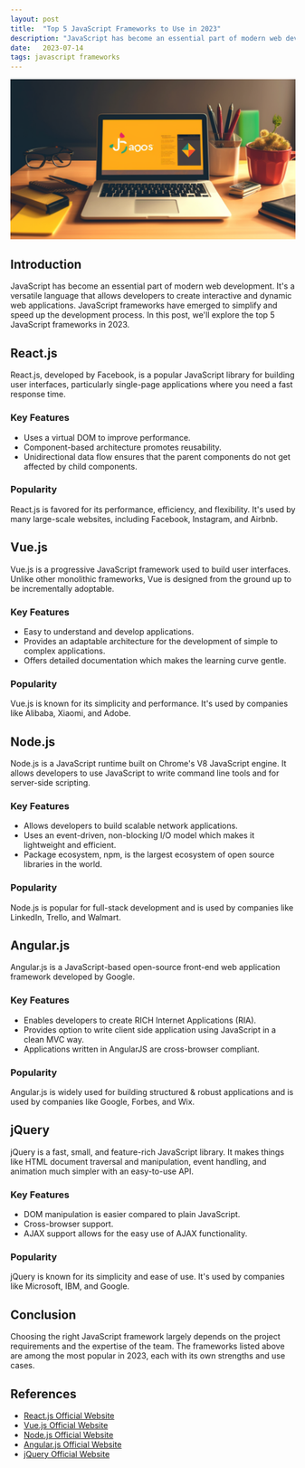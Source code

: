 ```yaml
---
layout: post
title:  "Top 5 JavaScript Frameworks to Use in 2023"
description: "JavaScript has become an essential part of modern web development. It's a versatile language that allows developers to create interactive and dynamic web applications. JavaScript frameworks have emerged to simplify and speed up the development process. In this post, we'll explore the top 5 JavaScript frameworks in 2023."
date:   2023-07-14
tags: javascript frameworks
---
```


![A programer's desktop](/assets/javascript-frameworks.png)

## Introduction
JavaScript has become an essential part of modern web development. It's a versatile language that allows developers to create interactive and dynamic web applications. JavaScript frameworks have emerged to simplify and speed up the development process. In this post, we'll explore the top 5 JavaScript frameworks in 2023.

## React.js
React.js, developed by Facebook, is a popular JavaScript library for building user interfaces, particularly single-page applications where you need a fast response time.

### Key Features
- Uses a virtual DOM to improve performance.
- Component-based architecture promotes reusability.
- Unidirectional data flow ensures that the parent components do not get affected by child components.

### Popularity
React.js is favored for its performance, efficiency, and flexibility. It's used by many large-scale websites, including Facebook, Instagram, and Airbnb.

## Vue.js
Vue.js is a progressive JavaScript framework used to build user interfaces. Unlike other monolithic frameworks, Vue is designed from the ground up to be incrementally adoptable.

### Key Features
- Easy to understand and develop applications.
- Provides an adaptable architecture for the development of simple to complex applications.
- Offers detailed documentation which makes the learning curve gentle.

### Popularity
Vue.js is known for its simplicity and performance. It's used by companies like Alibaba, Xiaomi, and Adobe.

## Node.js
Node.js is a JavaScript runtime built on Chrome's V8 JavaScript engine. It allows developers to use JavaScript to write command line tools and for server-side scripting.

### Key Features
- Allows developers to build scalable network applications.
- Uses an event-driven, non-blocking I/O model which makes it lightweight and efficient.
- Package ecosystem, npm, is the largest ecosystem of open source libraries in the world.

### Popularity
Node.js is popular for full-stack development and is used by companies like LinkedIn, Trello, and Walmart.

## Angular.js
Angular.js is a JavaScript-based open-source front-end web application framework developed by Google.

### Key Features
- Enables developers to create RICH Internet Applications (RIA).
- Provides option to write client side application using JavaScript in a clean MVC way.
- Applications written in AngularJS are cross-browser compliant.

### Popularity
Angular.js is widely used for building structured & robust applications and is used by companies like Google, Forbes, and Wix.

## jQuery
jQuery is a fast, small, and feature-rich JavaScript library. It makes things like HTML document traversal and manipulation, event handling, and animation much simpler with an easy-to-use API.

### Key Features
- DOM manipulation is easier compared to plain JavaScript.
- Cross-browser support.
- AJAX support allows for the easy use of AJAX functionality.

### Popularity
jQuery is known for its simplicity and ease of use. It's used by companies like Microsoft, IBM, and Google.

## Conclusion
Choosing the right JavaScript framework largely depends on the project requirements and the expertise of the team. The frameworks listed above are among the most popular in 2023, each with its own strengths and use cases. 

## References
- [React.js Official Website](https://reactjs.org/)
- [Vue.js Official Website](https://vuejs.org/)
- [Node.js Official Website](https://nodejs.org/)
- [Angular.js Official Website](https://angularjs.org/)
- [jQuery Official Website](https://jquery.com/)
